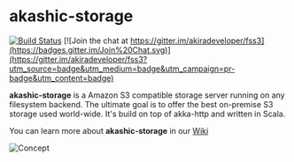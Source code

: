 # akashic-storage

[![Build Status](https://travis-ci.org/akiradeveloper/akashic-storage.svg)](https://travis-ci.org/akiradeveloper/akashic-storage)
[![Join the chat at https://gitter.im/akiradeveloper/fss3](https://badges.gitter.im/Join%20Chat.svg)](https://gitter.im/akiradeveloper/fss3?utm_source=badge&utm_medium=badge&utm_campaign=pr-badge&utm_content=badge)

**akashic-storage** is a Amazon S3 compatible storage server running on any filesystem backend. The ultimate goal is to offer the best on-premise S3 storage used world-wide. It's build on top of akka-http and written in Scala.

You can learn more about **akashic-storage** in our [Wiki](https://github.com/akiradeveloper/akashic-storage/wiki)

![Concept](https://rawgit.com/akiradeveloper/akashic-storage/develop/concept.svg)

